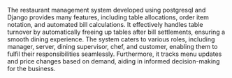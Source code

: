 The restaurant management system developed using postgresql and Django provides many features, including table
 allocations, order item notation, and automated bill calculations. It effectively handles table turnover
 by automatically freeing up tables after bill settlements, ensuring a smooth dining experience. The
 system caters to various roles, including manager, server, dining supervisor, chef, and customer,
 enabling them to fulfil their responsibilities seamlessly. Furthermore, it tracks menu updates and price
 changes based on demand, aiding in informed decision-making for the business.
